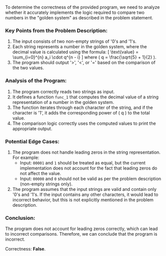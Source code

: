 To determine the correctness of the provided program, we need to analyze whether it accurately implements the logic required to compare two numbers in the "golden system" as described in the problem statement.

### Key Points from the Problem Description:
1. The input consists of two non-empty strings of '0's and '1's.
2. Each string represents a number in the golden system, where the decimal value is calculated using the formula:
   \[
   \text{value} = \sum_{i=0}^{n} a_i \cdot q^{n - i}
   \]
   where \( q = \frac{\sqrt{5} + 1}{2} \).
3. The program should output '>', '<', or '=' based on the comparison of the two values.

### Analysis of the Program:
1. The program correctly reads two strings as input.
2. It defines a function `func_1` that computes the decimal value of a string representation of a number in the golden system.
3. The function iterates through each character of the string, and if the character is '1', it adds the corresponding power of \( q \) to the total value.
4. The comparison logic correctly uses the computed values to print the appropriate output.

### Potential Edge Cases:
1. The program does not handle leading zeros in the string representation. For example:
   - Input: `00001` and `1` should be treated as equal, but the current implementation does not account for the fact that leading zeros do not affect the value.
   - Input: `00000` and `0` should not be valid as per the problem description (non-empty strings only).
2. The program assumes that the input strings are valid and contain only '0's and '1's. If the input contains any other characters, it would lead to incorrect behavior, but this is not explicitly mentioned in the problem description.

### Conclusion:
The program does not account for leading zeros correctly, which can lead to incorrect comparisons. Therefore, we can conclude that the program is incorrect.

Correctness: **False**.